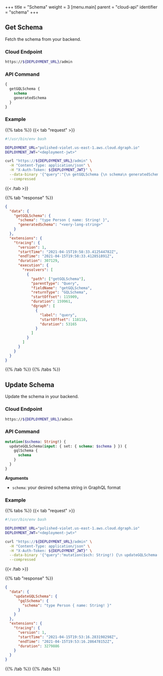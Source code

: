 +++
title = "Schema"
weight = 3
[menu.main]
    parent = "cloud-api"
    identifier = "schema"
+++

## Get Schema

Fetch the schema from your backend.

### Cloud Endpoint

```bash
https://${DEPLOYMENT_URL}/admin
```

### API Command

```graphql
{
  getGQLSchema {
    schema
    generatedSchema
  }
}
```

### Example

{{% tabs %}} {{< tab "request" >}}
```bash
#!/usr/bin/env bash

DEPLOYMENT_URL="polished-violet.us-east-1.aws.cloud.dgraph.io"
DEPLOYMENT_JWT="<deployment-jwt>"

curl "https://${DEPLOYMENT_URL}/admin" \
  -H "Content-Type: application/json" \
  -H "X-Auth-Token: ${DEPLOYMENT_JWT}" \
  --data-binary '{"query":"{\n getGQLSchema {\n schema\n generatedSchema\n }\n}","variables":{}}' \
  --compressed
```
{{< /tab >}} 

{{% tab "response" %}}
```json
{
  "data": {
    "getGQLSchema": {
      "schema": "type Person { name: String! }",
      "generatedSchema": "<very-long-string>"
    }
  },
  "extensions": {
    "tracing": {
      "version": 1,
      "startTime": "2021-04-15T19:58:33.412544782Z",
      "endTime": "2021-04-15T19:58:33.412851891Z",
      "duration": 307129,
      "execution": {
        "resolvers": [
          {
            "path": ["getGQLSchema"],
            "parentType": "Query",
            "fieldName": "getGQLSchema",
            "returnType": "GQLSchema",
            "startOffset": 115909,
            "duration": 159961,
            "dgraph": [
              {
                "label": "query",
                "startOffset": 118110,
                "duration": 53165
              }
            ]
          }
        ]
      }
    }
  }
}
```
{{% /tab %}} {{% /tabs %}}

## Update Schema

Update the schema in your backend.

### Cloud Endpoint

```bash
https://${DEPLOYMENT_URL}/admin
```

### API Command

```graphql
mutation($schema: String!) {
  updateGQLSchema(input: { set: { schema: $schema } }) {
    gqlSchema {
      schema
    }
  }
}
```

**Arguments**

- `schema`: your desired schema string in GraphQL format

### Example

{{% tabs %}} {{< tab "request" >}}
```bash
#!/usr/bin/env bash

DEPLOYMENT_URL="polished-violet.us-east-1.aws.cloud.dgraph.io"
DEPLOYMENT_JWT="<deployment-jwt>"

curl "https://${DEPLOYMENT_URL}/admin" \
  -H "Content-Type: application/json" \
  -H "X-Auth-Token: ${DEPLOYMENT_JWT}" \
  --data-binary '{"query":"mutation($sch: String!) {\n updateGQLSchema(input: { set: { schema: $sch } })\n {\n gqlSchema {\n schema\n }\n }\n}","variables":{"sch": "type Person { name: String! }"}}' \
  --compressed
```
{{< /tab >}} 

{{% tab "response" %}}
```json
{
  "data": {
    "updateGQLSchema": {
      "gqlSchema": {
        "schema": "type Person { name: String! }"
      }
    }
  },
  "extensions": {
    "tracing": {
      "version": 1,
      "startTime": "2021-04-15T19:53:16.283198298Z",
      "endTime": "2021-04-15T19:53:16.286478152Z",
      "duration": 3279886
    }
  }
}
```
{{% /tab %}} {{% /tabs %}}
